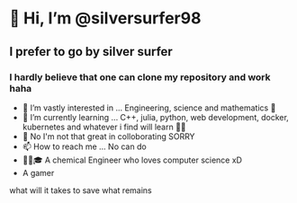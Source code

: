 # 👋 Hi, I’m @silversurfer98 
## I prefer to go by silver surfer
### I hardly believe that one can clone my repository and work haha 
- 👀 I’m vastly interested in ... Engineering, science and mathematics 🧲
- 🌱 I’m currently learning ... C++, julia, python, web development, docker, kubernetes and whatever i find will learn 🎉🎉
- 💞️ No I'm not that great in colloborating SORRY
- 📫 How to reach me ... No can do
- 🏫🏫🎓 A chemical Engineer who loves computer science xD
- A gamer

<!---
silversurfer98/silversurfer98 is a ✨ special ✨ repository because its `README.md` (this file) appears on your GitHub profile.
You can click the Preview link to take a look at your changes.
--->

what will it takes to save what remains
